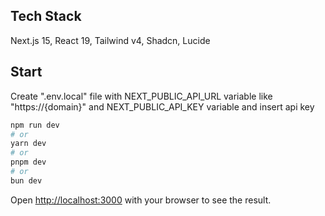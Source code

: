 ## Tech Stack
Next.js 15, React 19, Tailwind v4, Shadcn, Lucide


## Start



Create ".env.local" file  with NEXT_PUBLIC_API_URL variable like "https://{domain}"
and NEXT_PUBLIC_API_KEY variable and insert api key


```bash
npm run dev
# or
yarn dev
# or
pnpm dev
# or
bun dev
```

Open [http://localhost:3000](http://localhost:3000) with your browser to see the result.

